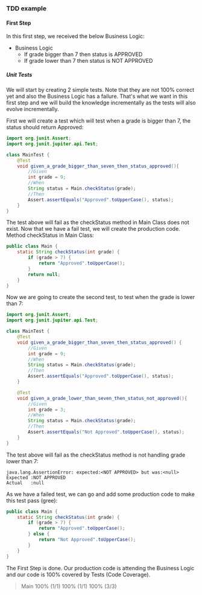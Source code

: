 ### TDD example
#### First Step
In this first step, we received the below Business Logic:
 
- Business Logic
    - If grade bigger than 7 then status is APPROVED
    - If grade lower than 7 then status is NOT APPROVED

##### Unit Tests
We will start by creating 2 simple tests. Note that they are not 100% correct yet and also the Business Logic has a failure.
That's what we want in this first step and we will build the knowledge incrementally as the tests will also evolve incrementally.

First we will create a test which will test when a grade is bigger than 7, the status should return Approved:
```java
import org.junit.Assert;
import org.junit.jupiter.api.Test;

class MainTest {
    @Test
    void given_a_grade_bigger_than_seven_then_status_approved(){
        //Given
        int grade = 9;
        //When
        String status = Main.checkStatus(grade);
        //Then
        Assert.assertEquals("Approved".toUpperCase(), status);
    }
}
```

The test above will fail as the checkStatus method in Main Class does not exist.
Now that we have a fail test, we will create the production code. Method checkStatus in Main Class: 
```java
public class Main {
    static String checkStatus(int grade) {
        if (grade > 7) {
            return "Approved".toUpperCase();
        }
        return null;
    }
}
```

Now we are going to create the second test, to test when the grade is lower than 7:

```java
import org.junit.Assert;
import org.junit.jupiter.api.Test;

class MainTest {
    @Test
    void given_a_grade_bigger_than_seven_then_status_approved() {
        //Given
        int grade = 9;
        //When
        String status = Main.checkStatus(grade);
        //Then
        Assert.assertEquals("Approved".toUpperCase(), status);
    }

    @Test
    void given_a_grade_lower_than_seven_then_status_not_approved(){
        //Given
        int grade = 3;
        //When
        String status = Main.checkStatus(grade);
        //Then
        Assert.assertEquals("Not Approved".toUpperCase(), status);
    }
}
```

The test above will fail as the checkStatus method is not handling grade lower than 7:

```
java.lang.AssertionError: expected:<NOT APPROVED> but was:<null>
Expected :NOT APPROVED
Actual   :null
```

As we have a failed test, we can go and add some production code to make this test pass (gree):

```java
public class Main {
    static String checkStatus(int grade) {
        if (grade > 7) {
            return "Approved".toUpperCase();
        } else {
            return "Not Approved".toUpperCase();
        }
    }
}
```

The First Step is done. 
Our production code is attending the Business Logic and our code is 100% covered by Tests (Code Coverage).

 > Main	100% (1/1)	100% (1/1)	100% (3/3)
 